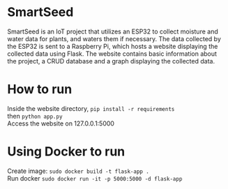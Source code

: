 # SmartSeed
SmartSeed is an IoT project that utilizes an ESP32 to collect moisture and water data for plants, and waters them if necessary. The data collected by the ESP32 is sent to a Raspberry Pi, which hosts a website displaying the collected data using Flask. The website contains basic information about the project, a CRUD database and a graph displaying the collected data. 

# How to run
Inside the website directory, ```pip install -r requirements``` <br />
then ```python app.py``` <br />
Access the website on 127.0.0.1:5000

# Using Docker to run
Create image: ```sudo docker build -t flask-app .```  <br />
Run docker ```sudo docker run -it -p 5000:5000 -d flask-app```   <br />
